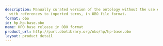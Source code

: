 ```yaml
---
description: Manually curated version of the ontology without the use of a reasoner,
  with references to imported terms, in OBO file format.
format: obo
id: hp.hp-base.obo
name: HPO base release in OBO format
product_url: http://purl.obolibrary.org/obo/hp/hp-base.obo
layout: product_detail
---
```

